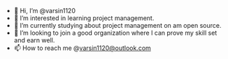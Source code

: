 - 👋 Hi, I’m @varsin1120
- 👀 I’m interested in learning project management.
- 🌱 I’m currently studying about project management on am open source.
- 💞️ I’m looking to join a good organization where I can prove my skill set and earn well.
- 📫 How to reach me @varsin1120@outlook.com 

<!---
varsin1120/varsin1120 is a ✨ special ✨ repository because its `README.md` (this file) appears on your GitHub profile.
You can click the Preview link to take a look at your changes.
--->
